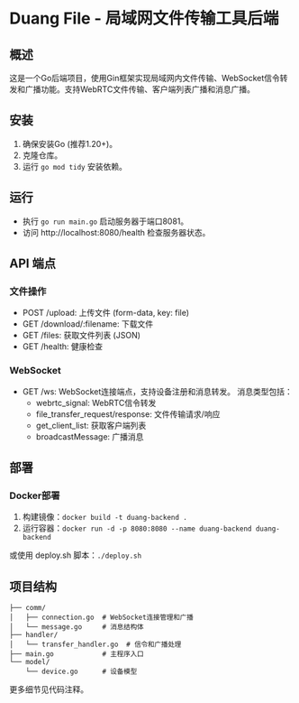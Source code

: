# Duang File - 局域网文件传输工具后端

## 概述
这是一个Go后端项目，使用Gin框架实现局域网内文件传输、WebSocket信令转发和广播功能。支持WebRTC文件传输、客户端列表广播和消息广播。

## 安装
1. 确保安装Go (推荐1.20+)。
2. 克隆仓库。
3. 运行 `go mod tidy` 安装依赖。

## 运行
- 执行 `go run main.go` 启动服务器于端口8081。
- 访问 http://localhost:8080/health 检查服务器状态。

## API 端点

### 文件操作
- POST /upload: 上传文件 (form-data, key: file)
- GET /download/:filename: 下载文件
- GET /files: 获取文件列表 (JSON)
- GET /health: 健康检查

### WebSocket
- GET /ws: WebSocket连接端点，支持设备注册和消息转发。
消息类型包括：
  - webrtc_signal: WebRTC信令转发
  - file_transfer_request/response: 文件传输请求/响应
  - get_client_list: 获取客户端列表
  - broadcastMessage: 广播消息

## 部署
### Docker部署
1. 构建镜像：`docker build -t duang-backend .`
2. 运行容器：`docker run -d -p 8080:8080 --name duang-backend duang-backend`

或使用 deploy.sh 脚本：`./deploy.sh`

## 项目结构
```
├── comm/
│   ├── connection.go  # WebSocket连接管理和广播
│   └── message.go     # 消息结构体
├── handler/
│   └── transfer_handler.go  # 信令和广播处理
├── main.go            # 主程序入口
└── model/
    └── device.go      # 设备模型
```

更多细节见代码注释。